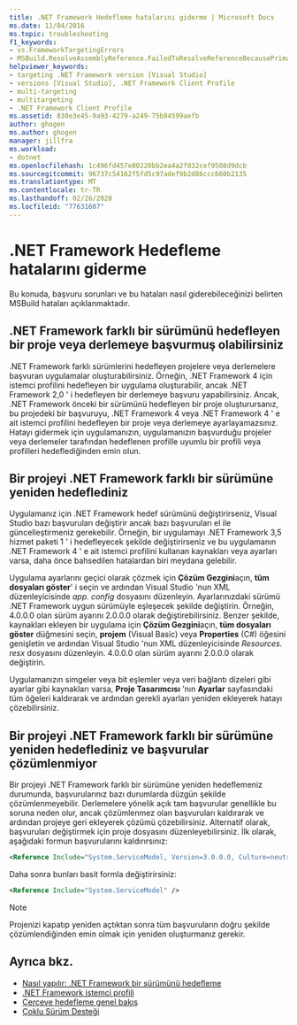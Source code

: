 ```yaml
---
title: .NET Framework Hedefleme hatalarını giderme | Microsoft Docs
ms.date: 11/04/2016
ms.topic: troubleshooting
f1_keywords:
- vs.FrameworkTargetingErrors
- MSBuild.ResolveAssemblyReference.FailedToResolveReferenceBecausePrimaryAssemblyInExclusionList
helpviewer_keywords:
- targeting .NET Framework version [Visual Studio]
- versions [Visual Studio], .NET Framework Client Profile
- multi-targeting
- multitargeting
- .NET Framework Client Profile
ms.assetid: 830e3e45-9a93-4279-a249-75b84599aefb
author: ghogen
ms.author: ghogen
manager: jillfra
ms.workload:
- dotnet
ms.openlocfilehash: 1c496fd457e80220bb2ea4a2f032cef9508d9dcb
ms.sourcegitcommit: 96737c54162f5fd5c97adef9b2d86ccc660b2135
ms.translationtype: MT
ms.contentlocale: tr-TR
ms.lasthandoff: 02/26/2020
ms.locfileid: "77631607"
---
```

# <a name="troubleshoot-net-framework-targeting-errors"></a>.NET Framework Hedefleme hatalarını giderme

Bu konuda, başvuru sorunları ve bu hataları nasıl giderebileceğinizi belirten MSBuild hataları açıklanmaktadır.

## <a name="you-have-referenced-a-project-or-assembly-that-targets-a-different-version-of-the-net-framework"></a>.NET Framework farklı bir sürümünü hedefleyen bir proje veya derlemeye başvurmuş olabilirsiniz

 .NET Framework farklı sürümlerini hedefleyen projelere veya derlemelere başvuran uygulamalar oluşturabilirsiniz. Örneğin, .NET Framework 4 için istemci profilini hedefleyen bir uygulama oluşturabilir, ancak .NET Framework 2,0 ' i hedefleyen bir derlemeye başvuru yapabilirsiniz. Ancak, .NET Framework önceki bir sürümünü hedefleyen bir proje oluşturursanız, bu projedeki bir başvuruyu, .NET Framework 4 veya .NET Framework 4 ' e ait istemci profilini hedefleyen bir proje veya derlemeye ayarlayamazsınız. Hatayı gidermek için uygulamanızın, uygulamanızın başvurduğu projeler veya derlemeler tarafından hedeflenen profille uyumlu bir profili veya profilleri hedeflediğinden emin olun.

## <a name="you-have-re-targeted-a-project-to-a-different-version-of-the-net-framework"></a>Bir projeyi .NET Framework farklı bir sürümüne yeniden hedeflediniz

 Uygulamanız için .NET Framework hedef sürümünü değiştirirseniz, Visual Studio bazı başvuruları değiştirir ancak bazı başvuruları el ile güncelleştirmeniz gerekebilir. Örneğin, bir uygulamayı .NET Framework 3,5 hizmet paketi 1 ' i hedefleyecek şekilde değiştirirseniz ve bu uygulamanın .NET Framework 4 ' e ait istemci profilini kullanan kaynakları veya ayarları varsa, daha önce bahsedilen hatalardan biri meydana gelebilir.

 Uygulama ayarlarını geçici olarak çözmek için **Çözüm Gezgini**açın, **tüm dosyaları göster**' i seçin ve ardından Visual Studio 'nun XML düzenleyicisinde *app. config* dosyasını düzenleyin. Ayarlarınızdaki sürümü .NET Framework uygun sürümüyle eşleşecek şekilde değiştirin. Örneğin, 4.0.0.0 olan sürüm ayarını 2.0.0.0 olarak değiştirebilirsiniz. Benzer şekilde, kaynakları ekleyen bir uygulama için **Çözüm Gezgini**açın, **tüm dosyaları göster** düğmesini seçin, **projem** (Visual Basic) veya **Properties** (C#) öğesini genişletin ve ardından Visual Studio 'nun XML düzenleyicisinde *Resources. resx* dosyasını düzenleyin. 4\.0.0.0 olan sürüm ayarını 2.0.0.0 olarak değiştirin.

 Uygulamanızın simgeler veya bit eşlemler veya veri bağlantı dizeleri gibi ayarlar gibi kaynakları varsa, **Proje Tasarımcısı** 'nın **Ayarlar** sayfasındaki tüm öğeleri kaldırarak ve ardından gerekli ayarları yeniden ekleyerek hatayı çözebilirsiniz.

## <a name="you-have-re-targeted-a-project-to-a-different-version-of-the-net-framework-and-references-do-not-resolve"></a>Bir projeyi .NET Framework farklı bir sürümüne yeniden hedeflediniz ve başvurular çözümlenmiyor

 Bir projeyi .NET Framework farklı bir sürümüne yeniden hedeflemeniz durumunda, başvurularınız bazı durumlarda düzgün şekilde çözümlenmeyebilir. Derlemelere yönelik açık tam başvurular genellikle bu soruna neden olur, ancak çözümlenmez olan başvuruları kaldırarak ve ardından projeye geri ekleyerek çözümü çözebilirsiniz. Alternatif olarak, başvuruları değiştirmek için proje dosyasını düzenleyebilirsiniz. İlk olarak, aşağıdaki formun başvurularını kaldırırsınız:

```xml
<Reference Include="System.ServiceModel, Version=3.0.0.0, Culture=neutral, PublicKeyToken=b77a5c561934e089, processorArchitecture=MSIL" />
```

 Daha sonra bunları basit formla değiştirirsiniz:

```xml
<Reference Include="System.ServiceModel" />
```

> [!NOTE]
> Projenizi kapatıp yeniden açtıktan sonra tüm başvuruların doğru şekilde çözümlendiğinden emin olmak için yeniden oluşturmanız gerekir.

## <a name="see-also"></a>Ayrıca bkz.

- [Nasıl yapılır: .NET Framework bir sürümünü hedefleme](../ide/visual-studio-multi-targeting-overview.md)
- [.NET Framework istemci profili](/dotnet/framework/deployment/client-profile)
- [Çerçeve hedefleme genel bakış](../ide/visual-studio-multi-targeting-overview.md)
- [Çoklu Sürüm Desteği](../msbuild/msbuild-multitargeting-overview.md)
